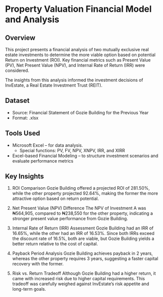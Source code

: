 # Property Valuation Financial Model and Analysis

## Overview
This project presents a financial analysis of two mutually exclusive real estate investments to determine the more viable option based on potential Return on Investment (ROI). Key financial metrics such as Present Value (PV), Net Present Value (NPV), and Internal Rate of Return (IRR) were considered.

The insights from this analysis informed the investment decisions of InvEstate, a Real Estate Investment Trust (REIT).

## Dataset
- Source: Financial Statement of Gozie Building for the Previous Year
- Format: .xlsx

## Tools Used
- Microsoft Excel – for data analysis.
  - Special functions: PV, FV, NPV, XNPV, IRR, and XIRR
- Excel-based Financial Modeling – to structure investment scenarios and evaluate performance metrics

## Key Insights
1. ROI Comparison
Gozie Building offered a projected ROI of 281.50%, while the other property projected 92.64%, making the former the more attractive option based on return potential.

2. Net Present Value (NPV) Difference
The NPV of Investment A was ₦564,905, compared to ₦238,550 for the other property, indicating a stronger present value performance from Gozie Building.

3. Internal Rate of Return (IRR) Assessment
Gozie Building had an IRR of 16.65%,  while the other had an IRR of 16.53%. Since both IRRs exceed the discount rate of 16.5%, both are viable, but Gozie Building yields a better return relative to the cost of capital.

4. Payback Period Analysis
Gozie Building achieves payback in 2 years, whereas the other property requires 3 years, suggesting a faster capital recovery with the former.

5. Risk vs. Return Tradeoff
Although Gozie Building had a higher return, it came with increased risk due to higher capital requirements. This tradeoff was carefully weighed against InvEstate’s risk appetite and long-term goals.
